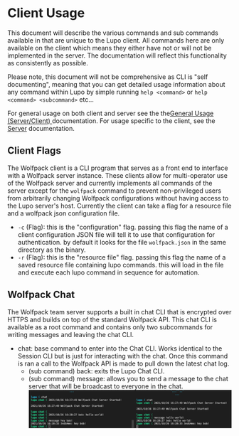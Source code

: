 # Client Usage

This document will describe the various commands and sub commands available in that are unique to the Lupo client. All commands here are only available on the client which means they either have not or will not be implemented in the server. The documentation will reflect this functionality as consistently as possible.

Please note, this document will not be comprehensive as CLI is "self documenting", meaning that you can get detailed usage information about any command within Lupo by simple running `help <command>` or `help <command> <subcommand>` etc...

For general usage on both client and server see the the[General Usage (Server/Client)
](../server/general_cli.md) documentation. For usage specific to the client, see the [Server](../server/server.md) documentation.


## Client Flags
The Wolfpack client is a CLI program that serves as a front end to interface with a Wolfpack server instance. These clients allow for multi-operator use of the Wolfpack server and currently implements all commands of the server except for the `wolfpack` command to prevent non-privileged users from arbitrarily changing Wolfpack configurations without having access to the Lupo server's host. Currently the client can take a flag for a resource file and a wolfpack json configuration file.
- `-c` (Flag): this is the "configuration" flag. passing this flag the name of a client configuration JSON file will tell it to use that configuration for authentication. by default it looks for the file `wolfpack.json` in the same directory as the binary.
- `-r` (Flag): this is the "resource file" flag. passing this flag the name of a saved resource file containing lupo commands. this will load in the file and execute each lupo command in sequence for automation.


## Wolfpack Chat
The Wolfpack team server supports a built in chat CLI that is encrypted over HTTPS and builds on top of the standard Wolfpack API. This chat CLI is available as a root command and contains only two subcommands for writing messages and leaving the chat CLI.
- chat: base command to enter into the Chat CLI. Works identical to the Session CLI but is just for interacting with the chat. Once this command is ran a call to the Wolfpack API is made to pull down the latest chat log.
    - (sub command) back: exits the Lupo Chat CLI.
    - (sub command) message: allows you to send a message to the chat server that will be broadcast to everyone in the chat.
![chat sample image](../assets/chat_sample.png)